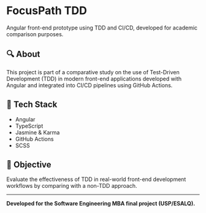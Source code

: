 # FocusPath TDD

Angular front-end prototype using TDD and CI/CD, developed for academic comparison purposes.

## 🔍 About

This project is part of a comparative study on the use of Test-Driven Development (TDD) in modern front-end applications developed with Angular and integrated into CI/CD pipelines using GitHub Actions.

## 🚀 Tech Stack

- Angular
- TypeScript
- Jasmine & Karma
- GitHub Actions
- SCSS

## 🎯 Objective

Evaluate the effectiveness of TDD in real-world front-end development workflows by comparing with a non-TDD approach.

---

**Developed for the Software Engineering MBA final project (USP/ESALQ).**
